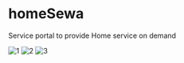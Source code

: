 # homeSewa
Service portal to provide Home service on demand 

![1](https://user-images.githubusercontent.com/86559854/204114101-caa2497d-6c56-4827-8f41-8ed099632f66.png)
![2](https://user-images.githubusercontent.com/86559854/204114103-923268fa-6910-46df-96cd-a2d3e678d381.png)
![3](https://user-images.githubusercontent.com/86559854/204114104-ba52c353-73ee-42ef-8136-ad95317b2e3c.png)

